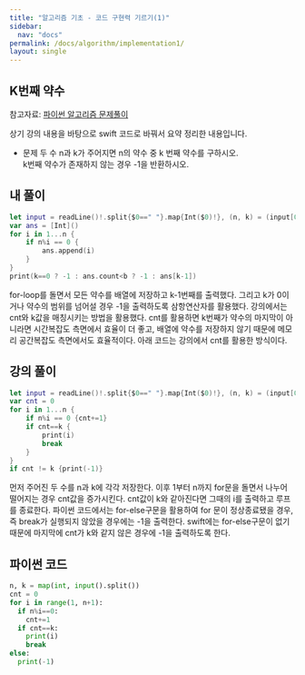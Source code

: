 ```yaml
---
title: "알고리즘 기초 - 코드 구현력 기르기(1)"
sidebar:
  nav: "docs"
permalink: /docs/algorithm/implementation1/
layout: single
---
```


## K번째 약수

참고자료: [파이썬 알고리즘 문제풀이](https://www.inflearn.com/course/%ED%8C%8C%EC%9D%B4%EC%8D%AC-%EC%95%8C%EA%B3%A0%EB%A6%AC%EC%A6%98-%EB%AC%B8%EC%A0%9C%ED%92%80%EC%9D%B4-%EC%BD%94%EB%94%A9%ED%85%8C%EC%8A%A4%ED%8A%B8/lecture/26912?tab=curriculum&speed=2)

상기 강의 내용을 바탕으로 swift 코드로 바꿔서 요약 정리한 내용입니다.

- 문제
두 수 n과 k가 주어지면 n의 약수 중 k 번째 약수를 구하시오.  
k번째 약수가 존재하지 않는 경우 -1을 반환하시오.

## 내 풀이

``` swift
let input = readLine()!.split{$0==" "}.map{Int($0)!}, (n, k) = (input[0], input[1])
var ans = [Int]()
for i in 1...n {
    if n%i == 0 {
        ans.append(i)
    }
}
print(k==0 ? -1 : ans.count<b ? -1 : ans[k-1])
```

for-loop를 돌면서 모든 약수를 배열에 저장하고 k-1번째를 출력했다. 그리고 k가 0이거나 약수의 범위를 넘어설 경우 -1을 출력하도록 삼항연산자를 활용했다. 강의에서는 cnt와 k값을 매칭시키는 방법을 활용했다. cnt를 활용하면 k번째가 약수의 마지막이 아니라면 시간복잡도 측면에서 효율이 더 좋고, 배열에 약수를 저장하지 않기 때문에 메모리 공간복잡도 측면에서도 효율적이다. 아래 코드는 강의에서 cnt를 활용한 방식이다.

## 강의 풀이

``` swift
let input = readLine()!.split{$0==" "}.map{Int($0)!}, (n, k) = (input[0], input[1])
var cnt = 0
for i in 1...n {
    if n%i == 0 {cnt+=1}
    if cnt==k {
        print(i)
        break
    }
}
if cnt != k {print(-1)}
```

먼저 주어진 두 수를 n과 k에 각각 저장한다. 이후 1부터 n까지 for문을 돌면서 나누어 떨어지는 경우 cnt값을 증가시킨다. cnt값이 k와 같아진다면 그때의 i를 출력하고 루프를 종료한다. 파이썬 코드에서는 for-else구문을 활용하여 for 문이 정상종료됐을 경우, 즉 break가 실행되지 않았을 경우에는 -1을 출력한다. swift에는 for-else구문이 없기 때문에 마지막에 cnt가 k와 같지 않은 경우에 -1을 출력하도록 한다.

## 파이썬 코드
``` python
n, k = map(int, input().split())
cnt = 0
for i in range(1, n+1):
  if n%i==0:
    cnt+=1
  if cnt==k:
    print(i)
    break
else:
  print(-1)
```
